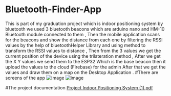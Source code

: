 # Bluetooth-Finder-App
This is part of my graduation project which is indoor positioning system by bluetooth 
we used 3 bluetooth beacons which are arduino nano and HM-10 Bluetooth module connected to them ,
Then the mobile application scans for the beacons and show the distance from each one by filtering the RSSI values by the help of bluetoothHelper Library
and using method to transform the RSSI values to distance ,
Then from the 3 values we get the current position of the device using the trilateration method ,
After we get the X Y values we send them to the ESP32 Which is the base beacon then it upload the values to the cloud (Firebase) for the admin 
After that we get the values and draw them on a map on the Desktop Application .
#There are screens of the app
![image](https://github.com/seifmortada/Bluetooth-Finder-App/assets/76921289/567bdb41-4ad0-4e5e-868e-955fc0b0ed13)
![image](https://github.com/seifmortada/Bluetooth-Finder-App/assets/76921289/e5da4c75-90b8-4934-9c08-4e01e08bf044)


#The project documentation
[Project Indoor Positioning System (1).pdf](https://github.com/seifmortada/Bluetooth-Finder-App/files/12064743/Project.Indoor.Positioning.System.1.pdf)
